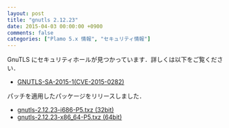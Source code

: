 ```yaml
---
layout: post
title: "gnutls 2.12.23"
date: 2015-04-03 00:00:00 +0900
comments: false
categories: ["Plamo 5.x 情報", "セキュリティ情報"]
---
```

GnuTLS にセキュリティホールが見つかっています．詳しくは以下をご覧ください．

* [GNUTLS-SA-2015-1(CVE-2015-0282)](http://www.gnutls.org/security.html#GNUTLS-SA-2015-1)

パッチを適用したパッケージをリリースしました．

* [gnutls-2.12.23-i686-P5.txz (32bit)](ftp://plamo.linet.gr.jp/pub/Plamo-5.x/x86/plamo/01_minimum/gnupg_tls.txz/gnutls-2.12.23-i686-P5.txz)
* [gnutls-2.12.23-x86_64-P5.txz (64bit)](ftp://plamo.linet.gr.jp/pub/Plamo-5.x/x86_64/plamo/01_minimum/gnupg_tls.txz/gnutls-2.12.23-x86_64-P5.txz)